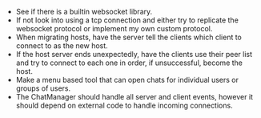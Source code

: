 - See if there is a builtin websocket library.
- If not look into using a tcp connection and either try to replicate the websocket protocol or implement my own custom protocol.
- When migrating hosts, have the server tell the clients which client to connect to as the new host.
- If the host server ends unexpectedly, have the clients use their peer list and try to connect to each one in order, if unsuccessful, become the host.
- Make a menu based tool that can open chats for individual users or groups of users.
- The ChatManager should handle all server and client events, however it should depend on external code to handle incoming connections.
